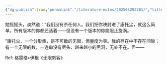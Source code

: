 ```yaml
---
{"dg-publish":true,"permalink":"/literature-notes/202505292201/","title":202505292201,"created":"2025-05-29T22:01:16.000+08:00"}
---
```


她摇摇头，淡然道：​“我们没有杀任何人。我们把你映射进了康托尘，就这么简单。所有版本的你都还活着——但没有一个版本的你能阻止旋涡。​
 
”康托尘，一个分形集，是不可数的无限，但量度为零。我的存在中不存在间隙；有一个无限的数，一连串没有尽头、越来越小的黑洞，无处不在。但——

Ref: 格雷格•伊根《无限刺客》